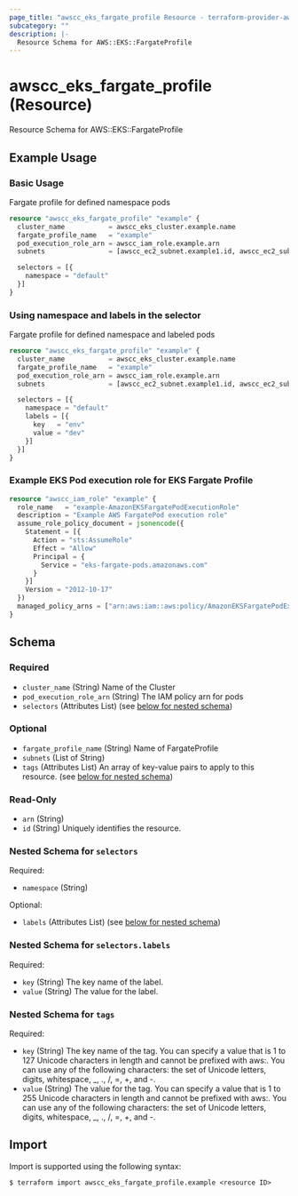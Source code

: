 ```yaml
---
page_title: "awscc_eks_fargate_profile Resource - terraform-provider-awscc"
subcategory: ""
description: |-
  Resource Schema for AWS::EKS::FargateProfile
---
```


# awscc_eks_fargate_profile (Resource)

Resource Schema for AWS::EKS::FargateProfile

## Example Usage

### Basic Usage
Fargate profile for defined namespace pods
```terraform
resource "awscc_eks_fargate_profile" "example" {
  cluster_name           = awscc_eks_cluster.example.name
  fargate_profile_name   = "example"
  pod_execution_role_arn = awscc_iam_role.example.arn
  subnets                = [awscc_ec2_subnet.example1.id, awscc_ec2_subnet.example2.id]

  selectors = [{
    namespace = "default"
  }]
}
```

### Using namespace and labels in the selector
Fargate profile for defined namespace and labeled pods
```terraform
resource "awscc_eks_fargate_profile" "example" {
  cluster_name           = awscc_eks_cluster.example.name
  fargate_profile_name   = "example"
  pod_execution_role_arn = awscc_iam_role.example.arn
  subnets                = [awscc_ec2_subnet.example1.id, awscc_ec2_subnet.example2.id]

  selectors = [{
    namespace = "default"
    labels = [{
      key   = "env"
      value = "dev"
    }]
  }]
}
```

### Example EKS Pod execution role for EKS Fargate Profile
```terraform
resource "awscc_iam_role" "example" {
  role_name   = "example-AmazonEKSFargatePodExecutionRole"
  description = "Example AWS FargatePod execution role"
  assume_role_policy_document = jsonencode({
    Statement = [{
      Action = "sts:AssumeRole"
      Effect = "Allow"
      Principal = {
        Service = "eks-fargate-pods.amazonaws.com"
      }
    }]
    Version = "2012-10-17"
  })
  managed_policy_arns = ["arn:aws:iam::aws:policy/AmazonEKSFargatePodExecutionRolePolicy"]
}
```

<!-- schema generated by tfplugindocs -->
## Schema

### Required

- `cluster_name` (String) Name of the Cluster
- `pod_execution_role_arn` (String) The IAM policy arn for pods
- `selectors` (Attributes List) (see [below for nested schema](#nestedatt--selectors))

### Optional

- `fargate_profile_name` (String) Name of FargateProfile
- `subnets` (List of String)
- `tags` (Attributes List) An array of key-value pairs to apply to this resource. (see [below for nested schema](#nestedatt--tags))

### Read-Only

- `arn` (String)
- `id` (String) Uniquely identifies the resource.

<a id="nestedatt--selectors"></a>
### Nested Schema for `selectors`

Required:

- `namespace` (String)

Optional:

- `labels` (Attributes List) (see [below for nested schema](#nestedatt--selectors--labels))

<a id="nestedatt--selectors--labels"></a>
### Nested Schema for `selectors.labels`

Required:

- `key` (String) The key name of the label.
- `value` (String) The value for the label.



<a id="nestedatt--tags"></a>
### Nested Schema for `tags`

Required:

- `key` (String) The key name of the tag. You can specify a value that is 1 to 127 Unicode characters in length and cannot be prefixed with aws:. You can use any of the following characters: the set of Unicode letters, digits, whitespace, _, ., /, =, +, and -.
- `value` (String) The value for the tag. You can specify a value that is 1 to 255 Unicode characters in length and cannot be prefixed with aws:. You can use any of the following characters: the set of Unicode letters, digits, whitespace, _, ., /, =, +, and -.

## Import

Import is supported using the following syntax:

```shell
$ terraform import awscc_eks_fargate_profile.example <resource ID>
```